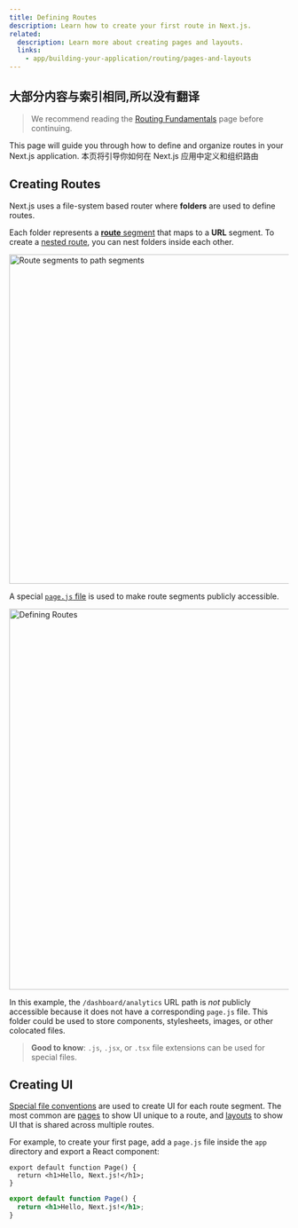 ```yaml
---
title: Defining Routes
description: Learn how to create your first route in Next.js.
related:
  description: Learn more about creating pages and layouts.
  links:
    - app/building-your-application/routing/pages-and-layouts
---
```

## 大部分内容与索引相同,所以没有翻译

> We recommend reading the [Routing Fundamentals](/docs/app/building-your-application/routing) page before continuing.

This page will guide you through how to define and organize routes in your Next.js application.
本页将引导你如何在 Next.js 应用中定义和组织路由

## Creating Routes

Next.js uses a file-system based router where **folders** are used to define routes.

Each folder represents a [**route** segment](/docs/app/building-your-application/routing#route-segments) that maps to a **URL** segment. To create a [nested route](/docs/app/building-your-application/routing#nested-routes), you can nest folders inside each other.

<Image
  alt="Route segments to path segments"
  srcLight="/docs/light/route-segments-to-path-segments.png"
  srcDark="/docs/dark/route-segments-to-path-segments.png"
  width="1600"
  height="594"
/>

A special [`page.js` file](/docs/app/building-your-application/routing/pages-and-layouts#pages) is used to make route segments publicly accessible.

<Image
  alt="Defining Routes"
  srcLight="/docs/light/defining-routes.png"
  srcDark="/docs/dark/defining-routes.png"
  width="1600"
  height="687"
/>

In this example, the `/dashboard/analytics` URL path is _not_ publicly accessible because it does not have a corresponding `page.js` file. This folder could be used to store components, stylesheets, images, or other colocated files.

> **Good to know**: `.js`, `.jsx`, or `.tsx` file extensions can be used for special files.

## Creating UI

[Special file conventions](/docs/app/building-your-application/routing#file-conventions) are used to create UI for each route segment. The most common are [pages](/docs/app/building-your-application/routing/pages-and-layouts#pages) to show UI unique to a route, and [layouts](/docs/app/building-your-application/routing/pages-and-layouts#layouts) to show UI that is shared across multiple routes.

For example, to create your first page, add a `page.js` file inside the `app` directory and export a React component:

```tsx filename="app/page.tsx" switcher
export default function Page() {
  return <h1>Hello, Next.js!</h1>;
}
```

```jsx filename="app/page.js" switcher
export default function Page() {
  return <h1>Hello, Next.js!</h1>;
}
```
